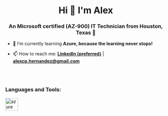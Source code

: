 <h1 align="center">Hi 👋 I'm Alex</h1>
<h3 align="center">An Microsoft certified (AZ-900) IT Technician from Houston, Texas 🤠</h3>

- 🌱 I’m currently learning **Azure, because the learning never stops!**

- 📫 How to reach me: <a href="https://www.linkedin.com/in/alex47/">**LinkedIn (preferred)**</a> | **alexcp.hernandez@gmail.com**

<br>
<br>

<h3 align="left">Languages and Tools:</h3>
<p align="left"> <a href="https://azure.microsoft.com/en-in/" target="_blank" rel="noreferrer"> <img src="https://www.vectorlogo.zone/logos/microsoft_azure/microsoft_azure-icon.svg" alt="azure" width="40" height="40"/> </a> </p>
